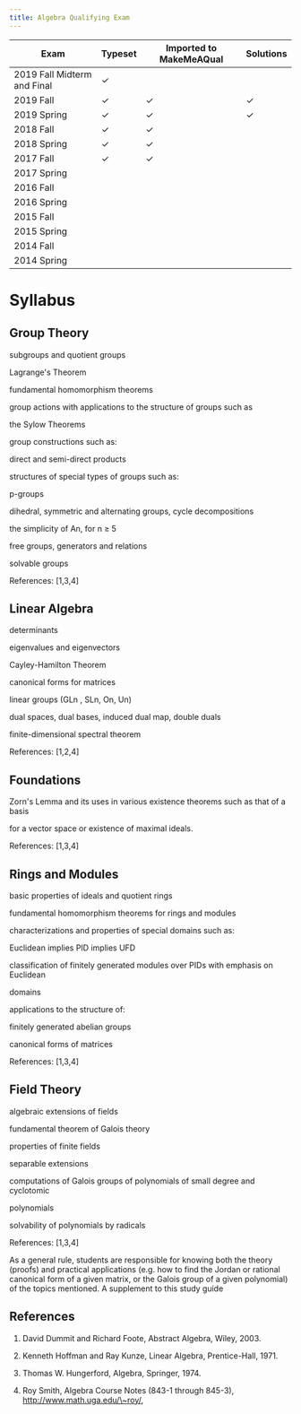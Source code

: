 ```yaml
---
title: Algebra Qualifying Exam
---
```


| Exam                        | Typeset   | Imported to MakeMeAQual   | Solutions   |
| -------------               | --------- | ------------------------- | ----------- |
| 2019 Fall Midterm and Final | ✓         |                           |             |
| 2019 Fall                   | ✓         | ✓                         | ✓           |
| 2019 Spring                 | ✓         | ✓                         | ✓           |
| 2018 Fall                   | ✓         | ✓                         |             |
| 2018 Spring                 | ✓         | ✓                         |             |
| 2017 Fall                   | ✓         | ✓                         |             |
| 2017 Spring                 |           |                           |             |
| 2016 Fall                   |           |                           |             |
| 2016 Spring                 |           |                           |             |
| 2015 Fall                   |           |                           |             |
| 2015 Spring                 |           |                           |             |
| 2014 Fall                   |           |                           |             |
| 2014 Spring                 |           |                           |             |

# Syllabus


## Group Theory

subgroups and quotient groups

Lagrange's Theorem

fundamental homomorphism theorems

group actions with applications to the structure of groups such as

the Sylow Theorems

group constructions such as:

direct and semi-direct products

structures of special types of groups such as:

p-groups

dihedral, symmetric and alternating groups, cycle decompositions

the simplicity of An, for n $\geq$ 5

free groups, generators and relations

solvable groups

References: \[1,3,4\]

## Linear Algebra

determinants

eigenvalues and eigenvectors

Cayley-Hamilton Theorem

canonical forms for matrices

linear groups (GLn , SLn, On, Un)

dual spaces, dual bases, induced dual map, double duals

finite-dimensional spectral theorem

References: \[1,2,4\]

## Foundations

Zorn's Lemma and its uses in various existence theorems such as that of
a basis

for a vector space or existence of maximal ideals.

References: \[1,3,4\]

## Rings and Modules

basic properties of ideals and quotient rings

fundamental homomorphism theorems for rings and modules

characterizations and properties of special domains such as:

Euclidean implies PID implies UFD

classification of finitely generated modules over PIDs with emphasis on
Euclidean

domains

applications to the structure of:

finitely generated abelian groups

canonical forms of matrices

References: \[1,3,4\]

## Field Theory

algebraic extensions of fields

fundamental theorem of Galois theory

properties of finite fields

separable extensions

computations of Galois groups of polynomials of small degree and
cyclotomic

polynomials

solvability of polynomials by radicals

References: \[1,3,4\]

As a general rule, students are responsible for knowing both the theory
(proofs) and practical
applications (e.g. how to find the Jordan or rational canonical form of
a given matrix, or the
Galois group of a given polynomial) of the topics mentioned. A
supplement to this study guide




## References

1. David Dummit and Richard Foote, Abstract Algebra, Wiley, 2003.

2. Kenneth Hoffman and Ray Kunze, Linear Algebra, Prentice-Hall, 1971.

3. Thomas W. Hungerford, Algebra, Springer, 1974.

4. Roy Smith, Algebra Course Notes (843-1 through 845-3),
http://www.math.uga.edu/\~roy/,

